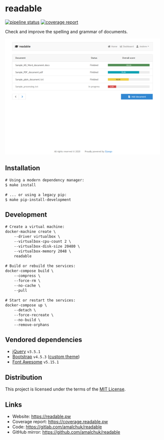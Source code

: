 readable
========
[![pipeline status][pipeline]][homepage]
[![coverage report][coverage]][homepage]

Check and improve the spelling and grammar of documents.

[![showcase][showcase]][homepage]

Installation
------------
```shell
# Using a modern dependency manager:
$ make install

# ... or using a legacy pip:
$ make pip-install-development
```

Development
-----------
```shell
# Create a virtual machine:
docker-machine create \
    --driver virtualbox \
    --virtualbox-cpu-count 2 \
    --virtualbox-disk-size 20480 \
    --virtualbox-memory 2048 \
    readable

# Build or rebuild the services:
docker-compose build \
    --compress \
    --force-rm \
    --no-cache \
    --pull

# Start or restart the services:
docker-compose up \
    --detach \
    --force-recreate \
    --no-build \
    --remove-orphans
```

Vendored dependencies
---------------------
- [jQuery][jquery_homepage] `v3.5.1`
- [Bootstrap][bootstrap_homepage] `v4.5.3` ([custom theme][minimal_homepage])
- [Font Awesome][fontawesome_homepage] `v5.15.1`

Distribution
------------
This project is licensed under the terms of the [MIT License](LICENSE).

Links
-----
- Website: <https://readable.pw>
- Coverage report: <https://coverage.readable.pw>
- Code: <https://gitlab.com/amalchuk/readable>
- GitHub mirror: <https://github.com/amalchuk/readable>

[homepage]: <https://gitlab.com/amalchuk/readable>
[pipeline]: <https://gitlab.com/amalchuk/readable/badges/master/pipeline.svg?style=flat-square>
[coverage]: <https://gitlab.com/amalchuk/readable/badges/master/coverage.svg?style=flat-square>
[showcase]: <showcase/homepage.png>

[jquery_homepage]: <https://jquery.com>
[bootstrap_homepage]: <https://getbootstrap.com>
[minimal_homepage]: <https://gitlab.com/amalchuk/minimal>
[fontawesome_homepage]: <https://fontawesome.com>
